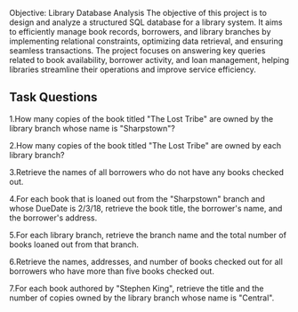 Objective: Library Database Analysis
The objective of this project is to design and analyze a structured SQL database for a library system. It aims to efficiently manage book records, borrowers, and library branches by implementing relational 
constraints, optimizing data retrieval, and ensuring seamless transactions. The project focuses on answering key queries related to book availability, borrower activity, and loan management, helping libraries streamline their operations and improve service efficiency.

## Task Questions

1.How many copies of the book titled "The Lost Tribe" are owned by the library branch whose name is "Sharpstown"?

2.How many copies of the book titled "The Lost Tribe" are owned by each library branch?

3.Retrieve the names of all borrowers who do not have any books checked out.

4.For each book that is loaned out from the "Sharpstown" branch and whose DueDate is 2/3/18, retrieve the book title, the borrower's name, and the borrower's address. 

5.For each library branch, retrieve the branch name and the total number of books loaned out from that branch.

6.Retrieve the names, addresses, and number of books checked out for all borrowers who have more than five books checked out.

7.For each book authored by "Stephen King", retrieve the title and the number of copies owned by the library branch whose name is "Central".







